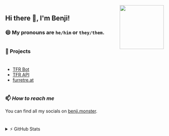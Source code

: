 <img align="right" width="140px" src="https://i.reupload.gg/22quS2DGR.png">

## Hi there 👋, I'm Benji!

### 😄 My pronouns are `he/him` or `they/them`.

#

### 🔭 Projects

#

- [TFR Bot](https://github.com/TFR-Development/TFR-Bot)
- [TFR API](https://github.com/TFR-Development/TFR-API)
- [furretre.at](https://github.com/TFR-Development/furretre.at)

#

### 📫 _How to reach me_
You can find all my socials on [benji.monster](https://benji.monster).

#

<details>
<summary>⚡ GitHub Stats</summary>

[![Top Langs](https://github-readme-stats.vercel.app/api/top-langs/?username=ben071&layout=compact)]()
[![Stats](https://github-readme-stats.vercel.app/api?username=ben071&show_icons=true)]()
</details>

#
